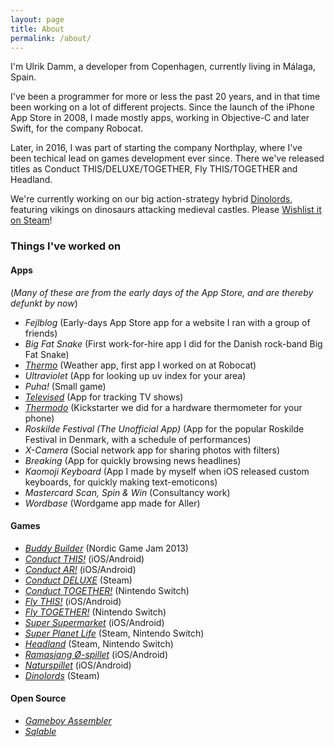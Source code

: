 ```yaml
---
layout: page
title: About
permalink: /about/
---
```


I'm Ulrik Damm, a developer from Copenhagen, currently living in Málaga, Spain.

I've been a programmer for more or less the past 20 years, and in that time been working on a lot of different projects.
Since the launch of the iPhone App Store in 2008, I made mostly apps, working in Objective-C and later Swift, for the company Robocat.

Later, in 2016, I was part of starting the company Northplay, where I've been techical lead on games development ever since. There we've released titles as Conduct THIS/DELUXE/TOGETHER, Fly THIS/TOGETHER and Headland.

We're currently working on our big action-strategy hybrid [Dinolords](https://dinolords.com), featuring vikings on dinosaurs attacking medieval castles. Please [Wishlist it on Steam](https://store.steampowered.com/widget/2587620)!

### Things I've worked on

#### Apps

(_Many of these are from the early days of the App Store, and are thereby defunkt by now_)

- *Fejlblog* (Early-days App Store app for a website I ran with a group of friends)
- *Big Fat Snake* (First work-for-hire app I did for the Danish rock-band Big Fat Snake)
- [*Thermo*](https://www.youtube.com/watch?v=9NF3M_qj6bQ) (Weather app, first app I worked on at Robocat)
- *Ultraviolet* (App for looking up uv index for your area)
- *Puha!* (Small game)
- [*Televised*](https://www.youtube.com/watch?v=sBg3ilufJFo) (App for tracking TV shows)
- [*Thermodo*](https://www.kickstarter.com/projects/robocat/thermodo-the-tiny-thermometer-for-mobile-devices/) (Kickstarter we did for a hardware thermometer for your phone)
- *Roskilde Festival (The Unofficial App)* (App for the popular Roskilde Festival in Denmark, with a schedule of performances)
- *X-Camera* (Social network app for sharing photos with filters)
- *Breaking* (App for quickly browsing news headlines)
- *Kaomoji Keyboard* (App I made by myself when iOS released custom keyboards, for quickly making text-emoticons)
- *Mastercard Scan, Spin & Win* (Consultancy work)
- *Wordbase* (Wordgame app made for Aller)

#### Games

- [*Buddy Builder*](https://www.youtube.com/watch?v=HwHMSzrfes0) (Nordic Game Jam 2013)
- [*Conduct THIS!*](https://conductthis.com/this) (iOS/Android)
- [*Conduct AR!*](https://conductthis.com/ar) (iOS/Android)
- [*Conduct DELUXE*](https://conductthis.com/deluxe) (Steam)
- [*Conduct TOGETHER!*](https://conductthis.com/together) (Nintendo Switch)
- [*Fly THIS!*](https://www.northplay.co/project/fly) (iOS/Android)
- [*Fly TOGETHER!*](https://www.northplay.co/project/fly) (Nintendo Switch)
- [*Super Supermarket*](https://apps.apple.com/us/app/super-supermarket/id1435484076) (iOS/Android)
- [*Super Planet Life*](https://www.northplay.co/project/planet-life) (Steam, Nintendo Switch)
- [*Headland*](https://www.northplay.co/project/headland) (Steam, Nintendo Switch)
- [*Ramasjang Ø-spillet*](https://www.dr.dk/ramasjang/oe-spillet) (iOS/Android)
- [*Naturspillet*](https://www.dr.dk/ramasjang/naturspillet) (iOS/Android)
- [*Dinolords*](https://dinolords.com) (Steam)

#### Open Source

- [*Gameboy Assembler*](https://github.com/ulrikdamm/Assembler)
- [*Sqlable*](https://github.com/ulrikdamm/Sqlable)

